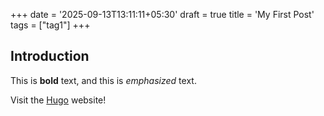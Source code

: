 +++
date = '2025-09-13T13:11:11+05:30'
draft = true
title = 'My First Post'
tags = ["tag1"]
+++
## Introduction

This is **bold** text, and this is *emphasized* text.

Visit the [Hugo](https://gohugo.io) website!
